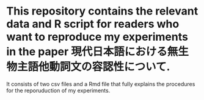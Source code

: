 # This repository contains the relevant data and R script for readers who want to reproduce my experiments in the paper 現代日本語における無生物主語他動詞文の容認性について. 
It consists of two csv files and a Rmd file that fully explains the procedures for the reporuduction of my experiments.
